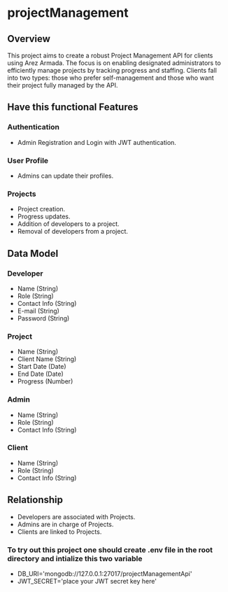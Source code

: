 # projectManagement
## Overview
This project aims to create a robust Project Management API for clients using Arez Armada. The focus is on enabling designated administrators to efficiently manage projects by tracking progress and staffing. Clients fall into two types: those who prefer self-management and those who want their project fully managed by the API.

## Have this functional Features
### Authentication
- Admin Registration and Login with JWT authentication.

### User Profile
- Admins can update their profiles.

### Projects
- Project creation.
- Progress updates.
- Addition of developers to a project.
- Removal of developers from a project.

## Data Model
### Developer
- Name (String)
- Role (String)
- Contact Info (String)
- E-mail (String)
- Password (String)

### Project
- Name (String)
- Client Name (String)
- Start Date (Date)
- End Date (Date)
- Progress (Number)

### Admin
- Name (String)
- Role (String)
- Contact Info (String)

### Client
- Name (String)
- Role (String)
- Contact Info (String)

## Relationship
- Developers are associated with Projects.
- Admins are in charge of Projects.
- Clients are linked to Projects.


### To try out this project one should create .env file in the root directory and intialize this two variable
- DB_URI='mongodb://127.0.0.1:27017/projectManagementApi'
- JWT_SECRET='place your JWT secret key here'
